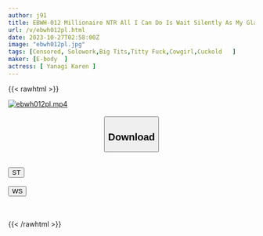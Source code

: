 ```yaml
---
author: j91
title: EBWH-012 Millionaire NTR All I Can Do Is Wait Silently As My Glamorous CA Wife Is Played With By A Businessman With Extraordinary Wealth And Power... Reika Takeda
url: /v/ebwh012pl.html
date: 2023-10-27T02:58:00Z
image: "ebwh012pl.jpg"
tags: [Censored, Solowork,Big Tits,Titty Fuck,Cowgirl,Cuckold	]
maker: [E-body  ]
actress: [ Yanagi Karen ]
---
```



{{< rawhtml >}}

<div class="video" data-videoid="XzGgrpDA4oSDpKl">
    <a href="javascript:;">
        <img src="https://my.j91.asia/v/ebwh012pl.jpg" width="WIDTH" height="HEIGHT" alt="ebwh012pl.mp4" loading="lazy">
    </a>
</div>

<script type="text/javascript" src="https://j91.asia/asset/on-demand-st.js"></script>

<br>
  <link rel="stylesheet" href="https://j91.asia/asset/bs5.css">
  
  <center>
  <button class="btn btn-primary" type="button" data-bs-toggle="collapse" data-bs-target=".multi-collapse" aria-expanded="false" aria-controls="multiCollapseExample1 multiCollapseExample2"><h2>Download</h2></button></center>
</p>
<div class="row">
  <div class="col">
    <div class="collapse multi-collapse" id="multiCollapseExample1">
      <div class="card card-body">
	      	      <br>
<div class="buttons">  
<a href="https://streamtape.to/v/XzGgrpDA4oSDpKl"><button class="btn-hover color-3"><i class="fa fa-download"></i> ST</button></a></div>
    </div>
  </div>
</div>
  <div class="col">
    <div class="collapse multi-collapse" id="multiCollapseExample2">
      <div class="card card-body">
	      <br>
<div class="buttons">
    <a href="https://wolfstream.tv/qit18bj01h2w"><button class="btn-hover color-9"><i class="fa fa-download"></i> WS</button></a></div>
<br><br>
      </div>
    </div>
  </div>
</div>

{{< /rawhtml >}}